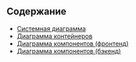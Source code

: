 
## Содержание
- [Системная диаграмма](system.md)
- [Диаграмма контейнеров](containers.md)
- [Диаграмма компонентов (фронтенд)](frontend-components.md)
- [Диаграмма компонентов (бэкенд)](backend-components.md)
